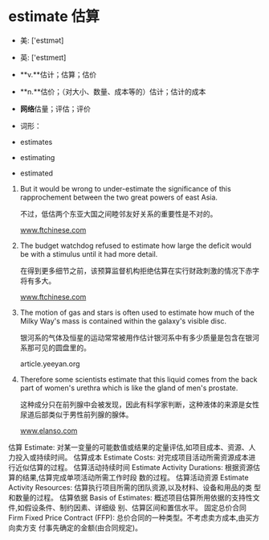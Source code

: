 # estimate 估算

- 美: ['estɪmət] 
- 英: ['estɪmeɪt] 

- **v.**估计；估算；估价
- **n.**估价；（对大小、数量、成本等的）估计；估计的成本
- **网络**估量；评估；评价

- 词形：

- estimates
- estimating
- estimated

1. But it would be wrong to under-estimate the significance of this rapprochement between the two great powers of east Asia. 

   不过，低估两个东亚大国之间睦邻友好关系的重要性是不对的。

   www.ftchinese.com

2. The budget watchdog refused to estimate how large the deficit would be with a stimulus until it had more detail. 

   在得到更多细节之前，该预算监督机构拒绝估算在实行财政刺激的情况下赤字将有多大。

   www.ftchinese.com

3. The motion of gas and stars is often used to estimate how much of the Milky Way's mass is contained within the galaxy's visible disc. 

   银河系的气体及恒星的运动常常被用作估计银河系中有多少质量是包含在银河系那可见的圆盘里的。

   article.yeeyan.org

4. Therefore some scientists estimate that this liquid comes from the back part of women's urethra which is like the gland of men's prostate. 

   这种成分只在前列腺中会被发现，因此有科学家判断，这种液体的来源是女性尿道后部类似于男性前列腺的腺体。

   www.elanso.com

估算 Estimate: 对某一变量的可能数值或结果的定量评估,如项目成本、资源、人力投入或持续时间。
估算成本 Estimate Costs: 对完成项目活动所需资源成本进行近似估算的过程。
估算活动持续时间 Estimate Activity Durations: 根据资源估算的结果,估算完成单项活动所需工作时段
数的过程。
估算活动资源 Estimate Activity Resources: 估算执行项目所需的团队资源,以及材料、设备和用品的类
型和数量的过程。
估算依据 Basis of Estimates: 概述项目估算所用依据的支持性文件,如假设条件、制约因素、详细级
别、估算区间和置信水平。
固定总价合同 Firm Fixed Price Contract (FFP): 总价合同的一种类型。不考虑卖方成本,由买方向卖方支
付事先确定的金额(由合同规定)。